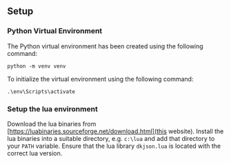## Setup

### Python Virtual Environment

The Python virtual environment has been created using the following command:

```python -m venv venv```

To initialize the virtual environment using the following command:

```.\env\Scripts\activate```

### Setup the lua environment

Download the lua binaries from [https://luabinaries.sourceforge.net/download.html](this website).
Install the lua binaries into a suitable directory, e.g. `c:\lua` and add that directory to your `PATH` variable.
Ensure that the lua library `dkjson.lua` is located with the correct lua version.

